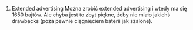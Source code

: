 1. Extended advertising
Można zrobić extended advertising i wtedy ma się 1650 bajtów. 
Ale chyba jest to zbyt piękne, żeby nie miało jakichś drawbacks (poza pewnie ciągnięciem baterii jak szalone).

